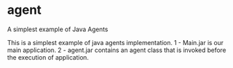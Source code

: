 # agent
A simplest example of Java Agents

This is a simplest example of java agents implementation.
1 - Main.jar is our main application.
2 - agent.jar contains an agent class that is invoked before the execution of application.
